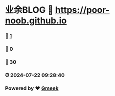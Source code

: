 # 业余BLOG :link: https://poor-noob.github.io 
### :page_facing_up: [1](https://poor-noob.github.io/tag.html) 
### :speech_balloon: 0 
### :hibiscus: 30 
### :alarm_clock: 2024-07-22 09:28:40 
### Powered by :heart: [Gmeek](https://github.com/Meekdai/Gmeek)
